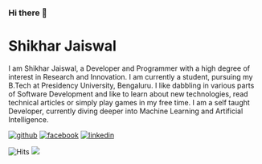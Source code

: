 ### Hi there 👋


# Shikhar Jaiswal

I am Shikhar Jaiswal, a Developer and Programmer with a high degree of interest in Research and Innovation. I am currently a student, pursuing my B.Tech at Presidency University, Bengaluru. I like dabbling in various parts of Software Development and like to learn about new technologies, read technical articles or simply play games in my free time. I am a self taught Developer, currently diving deeper into Machine Learning and Artificial Intelligence.


<!-- display the social media buttons in your README -->

[![github](https://github.com/shikhar1020jais1/git-social/blob/master/Icons/github.png)][1]
[![facebook](https://www.flaticon.com/svg/static/icons/svg/2111/2111392.svg)][2]
[![linkedin](https://github.com/shikhar1020jais1/git-social/blob/master/Icons/linkedin.png)][3]

[1]: http://www.twitter.com/_shikhar_jais
[2]: http://www.facebook.com/shikhar.jai1
[3]: http://shikhar-jais.tumblr.com
[6]: http://www.github.com/shikhar1020jais1

<!-- Please don't remove this: Grab your social icons from https://github.com/carlsednaoui/gitsocial -->

<img src="https://hitcounter.pythonanywhere.com/count/tag.svg?url=https%3A%2F%2Fgithub.com%2Fshikhar1020jais1%2Fhit-counter" alt="Hits">

<img src="https://github-readme-stats.vercel.app/api/top-langs/?username=shikhar1020jais1&layout=compact&hide=html" />

